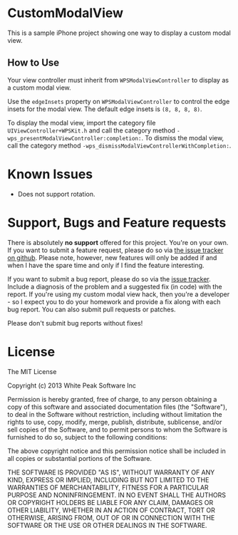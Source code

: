 # CustomModalView

This is a sample iPhone project showing one way to display a custom modal view. 

## How to Use

Your view controller must inherit from `WPSModalViewController` to display as a custom modal view.

Use the `edgeInsets` property on `WPSModalViewController` to control the edge insets for the modal view. The default edge insets is `(8, 8, 8, 8)`.

To display the modal view, import the category file `UIViewController+WPSKit.h` and call the category method `-wps_presentModalViewController:completion:`. To dismiss the modal view, call the category method `-wps_dismissModalViewControllerWithCompletion:`.

# Known Issues

- Does not support rotation.

# Support, Bugs and Feature requests

There is absolutely **no support** offered for this project. You're on your own. If you want to submit a feature request, please do so via [the issue tracker on github](http://github.com/kirbyt/CustomModalView/issues). Please note, however, new features will only be added if and when I have the spare time and only if I find the feature interesting.

If you want to submit a bug report, please do so via the [issue tracker](http://github.com/kirbyt/CustomModalView/issues). Include a diagnosis of the problem and a suggested fix (in code) with the report. If you're using my custom modal view hack, then you're a developer - so I expect you to do your homework and provide a fix along with each bug report. You can also submit pull requests or patches.

Please don't submit bug reports without fixes!

# License

The MIT License

Copyright (c) 2013 White Peak Software Inc

Permission is hereby granted, free of charge, to any person obtaining a copy
of this software and associated documentation files (the "Software"), to deal
in the Software without restriction, including without limitation the rights
to use, copy, modify, merge, publish, distribute, sublicense, and/or sell
copies of the Software, and to permit persons to whom the Software is
furnished to do so, subject to the following conditions:

The above copyright notice and this permission notice shall be included in
all copies or substantial portions of the Software.

THE SOFTWARE IS PROVIDED "AS IS", WITHOUT WARRANTY OF ANY KIND, EXPRESS OR
IMPLIED, INCLUDING BUT NOT LIMITED TO THE WARRANTIES OF MERCHANTABILITY,
FITNESS FOR A PARTICULAR PURPOSE AND NONINFRINGEMENT. IN NO EVENT SHALL THE
AUTHORS OR COPYRIGHT HOLDERS BE LIABLE FOR ANY CLAIM, DAMAGES OR OTHER
LIABILITY, WHETHER IN AN ACTION OF CONTRACT, TORT OR OTHERWISE, ARISING FROM,
OUT OF OR IN CONNECTION WITH THE SOFTWARE OR THE USE OR OTHER DEALINGS IN
THE SOFTWARE.
